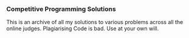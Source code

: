 ### Competitive Programming Solutions

This is an archive of all my solutions to various problems across all the online judges. Plagiarising Code is bad. Use at your own will.
